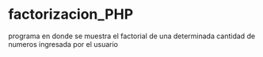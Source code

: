 # factorizacion_PHP
programa en donde se muestra el factorial de una determinada cantidad de numeros ingresada por el usuario

